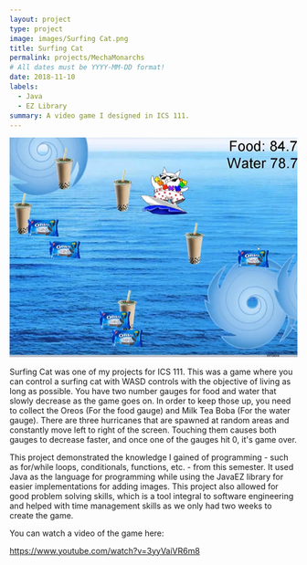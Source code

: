 ```yaml
---
layout: project
type: project
image: images/Surfing Cat.png	
title: Surfing Cat
permalink: projects/MechaMonarchs
# All dates must be YYYY-MM-DD format!
date: 2018-11-10
labels:
  - Java
  - EZ Library
summary: A video game I designed in ICS 111.
---
```



<img class="ui medium right floated rounded image" src="/images/Surfing Cat Game.png">

Surfing Cat was one of my projects for ICS 111. This was a game where you can control a surfing cat with WASD controls with the objective of living as long as possible. You have two number gauges for food and water that slowly decrease as the game goes on. In order to keep those up, you need to collect the Oreos (For the food gauge) and Milk Tea Boba (For the water gauge). There are three hurricanes that are spawned at random areas and constantly move left to right of the screen. Touching them causes both gauges to decrease faster, and once one of the gauges hit 0, it's game over.

This project demonstrated the knowledge I gained of programming - such as for/while loops, conditionals, functions, etc. - from this semester. It used Java as the language for programming while using the JavaEZ library for easier implementations for adding images. This project also allowed for good problem solving skills, which is a tool integral to software engineering and helped with time management skills as we only had two weeks to create the game.


You can watch a video of the game here:

https://www.youtube.com/watch?v=3yyVaiVR6m8
